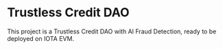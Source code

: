 # Trustless Credit DAO

This project is a Trustless Credit DAO with AI Fraud Detection, ready to be deployed on IOTA EVM.